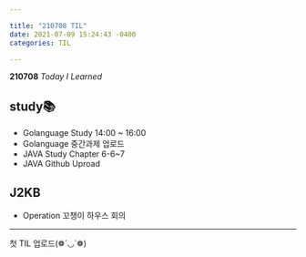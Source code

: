 ```yaml
---

title: "210708 TIL"
date: 2021-07-09 15:24:43 -0400
categories: TIL

---
```


**210708** _Today I Learned_

## study📚

  * Golanguage Study 14:00 ~ 16:00
  * Golanguage 중간과제 업로드
  * JAVA Study Chapter 6-6~7 
  * JAVA Github Uproad
  
## J2KB

* Operation 꼬챙이 하우스 회의


---

첫 TIL 업로드(❁´◡`❁)